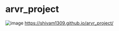 # arvr_project
![image](https://user-images.githubusercontent.com/63274211/142984981-bc31e787-88c7-4b31-80b4-902acecbbae8.png)
https://shivam1309.github.io/arvr_project/
